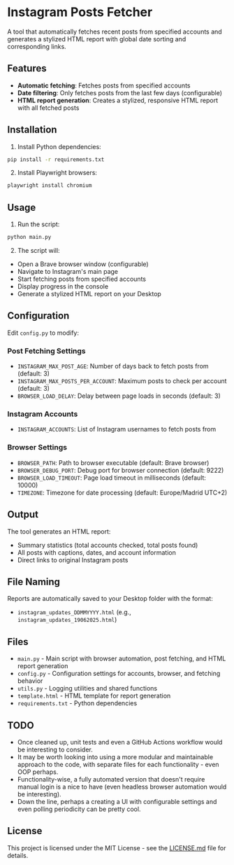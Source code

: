 # Instagram Posts Fetcher

A tool that automatically fetches recent posts from specified accounts and generates a stylized HTML report with global date sorting and corresponding links.

## Features

- **Automatic fetching**: Fetches posts from specified accounts
- **Date filtering**: Only fetches posts from the last few days (configurable)
- **HTML report generation**: Creates a stylized, responsive HTML report with all fetched posts

## Installation

1. Install Python dependencies:
```bash
pip install -r requirements.txt
```

2. Install Playwright browsers:
```bash
playwright install chromium
```

## Usage

1. Run the script:
```bash
python main.py
```

2. The script will:
- Open a Brave browser window (configurable)
- Navigate to Instagram's main page
- Start fetching posts from specified accounts
- Display progress in the console
- Generate a stylized HTML report on your Desktop

## Configuration

Edit `config.py` to modify:

### Post Fetching Settings
- `INSTAGRAM_MAX_POST_AGE`: Number of days back to fetch posts from (default: 3)
- `INSTAGRAM_MAX_POSTS_PER_ACCOUNT`: Maximum posts to check per account (default: 3)
- `BROWSER_LOAD_DELAY`: Delay between page loads in seconds (default: 3)

### Instagram Accounts
- `INSTAGRAM_ACCOUNTS`: List of Instagram usernames to fetch posts from

### Browser Settings
- `BROWSER_PATH`: Path to browser executable (default: Brave browser)
- `BROWSER_DEBUG_PORT`: Debug port for browser connection (default: 9222)
- `BROWSER_LOAD_TIMEOUT`: Page load timeout in milliseconds (default: 10000)
- `TIMEZONE`: Timezone for date processing (default: Europe/Madrid UTC+2)

## Output

The tool generates an HTML report:

- Summary statistics (total accounts checked, total posts found)
- All posts with captions, dates, and account information
- Direct links to original Instagram posts

## File Naming

Reports are automatically saved to your Desktop folder with the format:
- `instagram_updates_DDMMYYYY.html` (e.g., `instagram_updates_19062025.html`)

## Files

- `main.py` - Main script with browser automation, post fetching, and HTML report generation
- `config.py` - Configuration settings for accounts, browser, and fetching behavior
- `utils.py` - Logging utilities and shared functions
- `template.html` - HTML template for report generation
- `requirements.txt` - Python dependencies

## TODO

- Once cleaned up, unit tests and even a GitHub Actions workflow would be interesting to consider.
- It may be worth looking into using a more modular and maintainable approach to the code, with separate files for each functionality - even OOP perhaps.
- Functionality-wise, a fully automated version that doesn't require manual login is a nice to have (even headless browser automation would be interesting).
- Down the line, perhaps a creating a UI with configurable settings and even polling periodicity can be pretty cool.

## License

This project is licensed under the MIT License - see the [LICENSE.md](LICENSE.md) file for details.